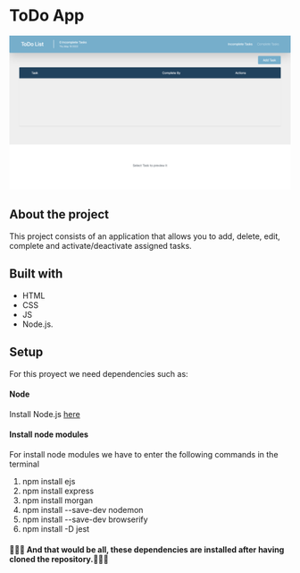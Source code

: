 # ToDo App 
<img src="src/public/images/img.png" alt="My cool logo"/>

## About the project
This project consists of an application that allows you to add, delete, edit, complete and activate/deactivate assigned tasks. 

## Built with

- HTML
- CSS
- JS
- Node.js.

## Setup

For this proyect we need dependencies such as:

#### Node
Install Node.js [here](https://nodejs.org/es/download/)

#### Install node modules

For install node modules we have to enter the following commands in the terminal
1. npm install ejs
2. npm install express
3. npm install morgan
4. npm install --save-dev nodemon
5. npm install --save-dev browserify
6. npm install -D jest



#### 🧏🏻‍♂️ And that would be all, these dependencies are installed after having cloned the repository.🧏🏻‍♂️